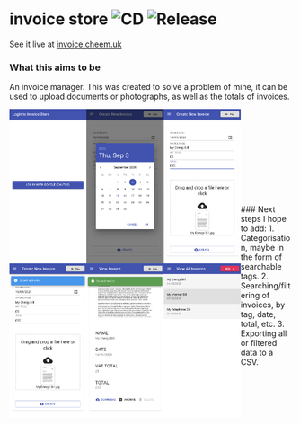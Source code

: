 # invoice store ![CD](https://github.com/cheemcheem/invoice-store/workflows/CD/badge.svg) ![Release](https://github.com/cheemcheem/invoice-store/workflows/Release/badge.svg)

See it live at [invoice.cheem.uk](https://invoice.cheem.uk)

### What this aims to be
An invoice manager. This was created to solve a problem of mine, it can be used to upload documents or photographs, as well as the totals of invoices.

<img src="/screenshots/login.png?raw=true"      align="left" height="275">
<img src="/screenshots/date.png?raw=true"       align="left" height="275">
<img src="/screenshots/form.png?raw=true"       align="left" height="275">
<img src="/screenshots/uploading.png?raw=true"  align="left" height="275">
<img src="/screenshots/created-1.png?raw=true"  align="left" height="275">
<img src="/screenshots/all.png?raw=true"        align="left" height="275">
<br><br><br><br><br><br><br><br><br><br>
### Next steps
I hope to add:
1. Categorisation, maybe in the form of searchable tags.
2. Searching/filtering of invoices, by tag, date, total, etc.
3. Exporting all or filtered data to a CSV.
